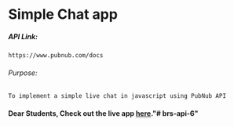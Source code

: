 # Simple Chat app

##### API Link:
    https://www.pubnub.com/docs

###### Purpose:
    To implement a simple live chat in javascript using PubNub API

#### Dear Students, Check out the live app [here](http://203.193.173.125/buildriseshine/api/javascript/chat)."# brs-api-6" 
